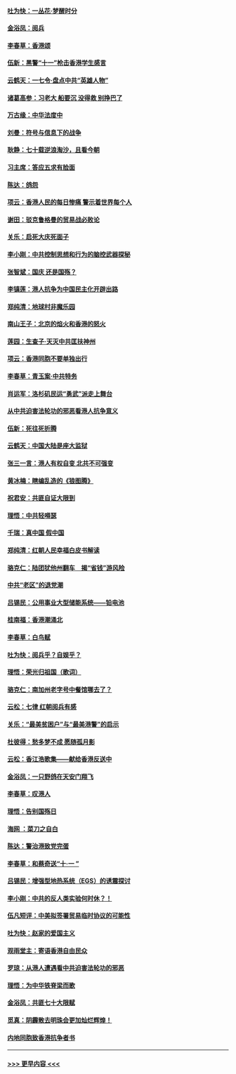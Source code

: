 #### [吐为快：一丛花‧梦醒时分](../pages/nsc993/n11567491.md?t=10041955) 
#### [金浴凤：阅兵](../pages/nsc993/n11567454.md?t=10041955) 
#### [李春草：香港颂](../pages/nsc993/n11567444.md?t=10041955) 
#### [伍新：黑警“十一”枪击香港学生感言](../pages/nsc993/n11567426.md?t=10041955) 
#### [云鹤天：一七令‧盘点中共“英雄人物”](../pages/nsc993/n11567091.md?t=10041955) 
#### [诸葛高参：习老大 船要沉 没得救 别挣巴了](../pages/nsc993/n11566976.md?t=10041955) 
#### [万古缘：中华法度中](../pages/nsc993/n11566726.md?t=10041955) 
#### [刘曼：符号与信息下的战争](../pages/nsc993/n11564655.md?t=10041955) 
#### [耿静：七十载逆浪淘沙，且看今朝](../pages/nsc993/n11564520.md?t=10041955) 
#### [习主席：答应五求有脸面](../pages/nsc993/n11563953.md?t=10041955) 
#### [陈达：鸽怨](../pages/nsc993/n11561879.md?t=10041955) 
#### [项云：香港人民的每日惨痛  警示着世界每个人](../pages/nsc993/n11559273.md?t=10041955) 
#### [谢田：驳克鲁格曼的贸易战必败论](../pages/nsc993/n11555840.md?t=10041955) 
#### [关乐：启死大庆死面子](../pages/nsc993/n11556823.md?t=10041955) 
#### [李小刚：中共控制思想和行为的脑控武器探秘](../pages/nsc993/n11556776.md?t=10041955) 
#### [张智斌：国庆  还是国殇？](../pages/nsc993/n11556617.md?t=10041955) 
#### [李镇莲：港人抗争为中国民主化开辟出路](../pages/nsc993/n11556570.md?t=10041955) 
#### [郑纯清：地球村非魔乐园](../pages/nsc993/n11555415.md?t=10041955) 
#### [南山王子：北京的焰火和香港的怒火](../pages/nsc993/n11555318.md?t=10041955) 
#### [莲园：生查子·天灭中共匡扶神州](../pages/nsc993/n11555302.md?t=10041955) 
#### [项云：香港同胞不要单独出行](../pages/nsc993/n11555276.md?t=10041955) 
#### [李春草：青玉案‧中共特务](../pages/nsc993/n11552356.md?t=10041955) 
#### [肖运军：洛杉矶民运“勇武”派走上舞台](../pages/nsc993/n11551595.md?t=10041955) 
#### [从中共迫害法轮功的邪恶看港人抗争意义](../pages/nsc993/n11540858.md?t=10041955) 
#### [伍新：死往死折腾](../pages/nsc993/n11550174.md?t=10041955) 
#### [云鹤天：中国大陆是座大监狱](../pages/nsc993/n11550155.md?t=10041955) 
#### [张三一言：港人有权自变 北共不可强变](../pages/nsc993/n11550132.md?t=10041955) 
#### [黄冰楠：瞎编乱造的《狼图腾》](../pages/nsc993/n11550082.md?t=10041955) 
#### [祝君安：共匪自证大限到](../pages/nsc993/n11550041.md?t=10041955) 
#### [理悟：中共轻嘚瑟](../pages/nsc993/n11547978.md?t=10041955) 
#### [千瑞：真中国 假中国](../pages/nsc993/n11547865.md?t=10041955) 
#### [郑纯清：红朝人民幸福白皮书解读](../pages/nsc993/n11547499.md?t=10041955) 
#### [骆克仁：陆团犹他州翻车　揭“省钱”游风险](../pages/nsc993/n11546977.md?t=10041955) 
#### [中共“老区”的退党潮](../pages/nsc993/n11545995.md?t=10041955) 
#### [吕锡民：公用事业大型储能系统——铅电池](../pages/nsc993/n11545701.md?t=10041955) 
#### [桂南福：香港潮涌北](../pages/nsc993/n11545682.md?t=10041955) 
#### [李春草：白鸟赋](../pages/nsc993/n11545663.md?t=10041955) 
#### [吐为快：阅兵乎？自娱乎？](../pages/nsc993/n11545625.md?t=10041955) 
#### [理悟：荣光归祖国（歌词）](../pages/nsc993/n11545616.md?t=10041955) 
#### [骆克仁：南加州老字号中餐馆哪去了？](../pages/nsc993/n11545120.md?t=10041955) 
#### [云松：七律 红朝阅兵有感](../pages/nsc993/n11542394.md?t=10041955) 
#### [关乐：“最美贫困户”与“最美港警”的启示](../pages/nsc993/n11542252.md?t=10041955) 
#### [杜彼得：愁多梦不成 愿随孤月影](../pages/nsc993/n11540296.md?t=10041955) 
#### [云松：香江浩歌集——献给香港反送中](../pages/nsc993/n11540149.md?t=10041955) 
#### [金浴凤：一只野鸽在天安门翔飞](../pages/nsc993/n11540280.md?t=10041955) 
#### [李春草：叹港人](../pages/nsc993/n11540119.md?t=10041955) 
#### [理悟：告别国殇日](../pages/nsc993/n11539610.md?t=10041955) 
#### [海网 ：菜刀之自白](../pages/nsc993/n11539597.md?t=10041955) 
#### [陈达：警治港致党完蛋](../pages/nsc993/n11538127.md?t=10041955) 
#### [李春草：和蔡奇送“十·一 ”](../pages/nsc993/n11537810.md?t=10041955) 
#### [吕锡民：增强型地热系统（EGS）的诱震探讨](../pages/nsc993/n11537765.md?t=10041955) 
#### [李小刚：中共的反人类实验何时休？！](../pages/nsc993/n11537669.md?t=10041955) 
#### [伍凡短评：中美拟签署贸易临时协议的可能性](../pages/nsc993/n11536773.md?t=10041955) 
#### [吐为快：赵家的爱国主义](../pages/nsc993/n11536750.md?t=10041955) 
#### [观雨堂主：寄语香港自由民众](../pages/nsc993/n11536735.md?t=10041955) 
#### [罗琼：从港人遭遇看中共迫害法轮功的邪恶](../pages/nsc993/n11507862.md?t=10041955) 
#### [理悟：为中华铁脊梁而歌](../pages/nsc993/n11534458.md?t=10041955) 
#### [金浴凤：共匪七十大限赋](../pages/nsc993/n11534434.md?t=10041955) 
#### [觅真：阴霾散去明珠会更加灿烂辉煌！](../pages/nsc993/n11531858.md?t=10041955) 
#### [内地同胞致香港抗争者书](../pages/nsc993/n11531645.md?t=10041955) 

----
#### [ >>> 更早内容 <<< ](../indexes/nsc993-earlier.md)
